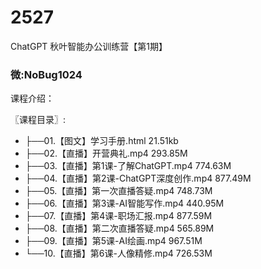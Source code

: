 # 2527
ChatGPT 秋叶智能办公训练营【第1期】
### 微:NoBug1024 


课程介绍：

〖课程目录〗:

- ├──01.【图文】学习手册.html  21.51kb
- ├──02.【直播】开营典礼.mp4  293.85M
- ├──03.【直播】第1课-了解ChatGPT.mp4  774.63M
- ├──04.【直播】第2课-ChatGPT深度创作.mp4  877.49M
- ├──05.【直播】第一次直播答疑.mp4  748.73M
- ├──06.【直播】第3课-AI智能写作.mp4  440.95M
- ├──07.【直播】第4课-职场汇报.mp4  877.59M
- ├──08.【直播】第二次直播答疑.mp4  565.89M
- ├──09.【直播】第5课-AI绘画.mp4  967.51M
- └──10.【直播】第6课-人像精修.mp4  726.53M
